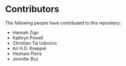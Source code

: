 # Contributors
The following people have contributed to this repository:

- Hannah Zigo
- Kathryn Powell
- Christian Tai Udovicic
- Ari H.D. Koeppel
- Heshani Pieris
- Jennifer Buz

